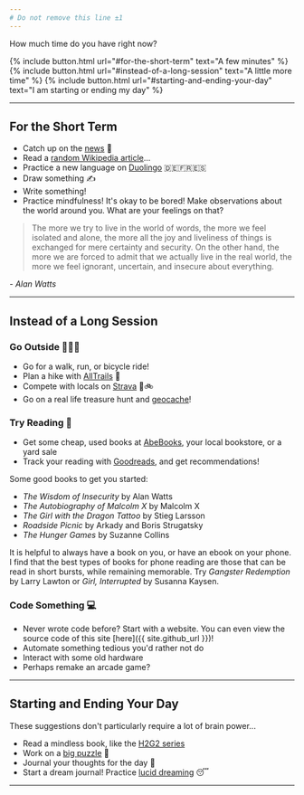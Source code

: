 ```yaml
---
# Do not remove this line ±1
---
```


<p class="time-question-text">How much time do you have right now?</p>

{% include button.html url="#for-the-short-term" text="A few minutes" %}
{% include button.html url="#instead-of-a-long-session" text="A little more time" %}
{% include button.html url="#starting-and-ending-your-day" text="I am starting or ending my day" %}

---

## For the Short Term

* Catch up on the [news](https://apnews.com) 📰
* Read a [random Wikipedia article](https://en.wikipedia.org/wiki/Special:Random)...
* Practice a new language on [Duolingo](https://duolingo.com) 🇩🇪🇫🇷🇪🇸
* Draw something ✍️
* Write something!
* Practice mindfulness! It's okay to be bored!
Make observations about the world around you.
What are your feelings on that?

> The more we try to live in the world of words, the more we feel isolated and alone, the more all the joy and liveliness of things is exchanged for mere certainty and security. On the other hand, the more we are forced to admit that we actually live in the real world, the more we feel ignorant, uncertain, and insecure about everything.

*- Alan Watts*

---

## Instead of a Long Session

### Go Outside 🌳🌲🌵

* Go for a walk, run, or bicycle ride!
* Plan a hike with [AllTrails](https://www.alltrails.com/) 🌄
* Compete with locals on [Strava](https://www.strava.com/) 🏃🚲
* Go on a real life treasure hunt and [geocache](https://www.geocaching.com/play)!

### Try Reading 📖

* Get some cheap, used books at [AbeBooks](https://abebooks.com), your local bookstore, or a yard sale
* Track your reading with [Goodreads](https://goodreads.com), and get recommendations!

Some good books to get you started:

* *The Wisdom of Insecurity* by Alan Watts
* *The Autobiography of Malcolm X* by Malcolm X
* *The Girl with the Dragon Tattoo* by Stieg Larsson
* *Roadside Picnic* by Arkady and Boris Strugatsky
* *The Hunger Games* by Suzanne Collins

It is helpful to always have a book on you, or have an ebook on your phone.
I find that the best types of books for phone reading are those that can be
read in short bursts, while remaining memorable.
Try *Gangster Redemption* by Larry Lawton or *Girl, Interrupted* by Susanna Kaysen.

### Code Something 💻

* Never wrote code before? Start with a website. You can even view the
source code of this site [here]({{ site.github_url }})!
* Automate something tedious you'd rather not do
* Interact with some old hardware
* Perhaps remake an arcade game?

---

## Starting and Ending Your Day

These suggestions don't particularly require a lot of brain power...

* Read a mindless book, like the [H2G2 series](https://en.m.wikipedia.org/wiki/The_Hitchhiker%27s_Guide_to_the_Galaxy#Novels)
* Work on a [big puzzle](https://www.whitemountainpuzzles.com/) 🧩
* Journal your thoughts for the day 🤔
* Start a dream journal! Practice [lucid dreaming](https://www.sleepfoundation.org/dreams/lucid-dreams) 😴

---
